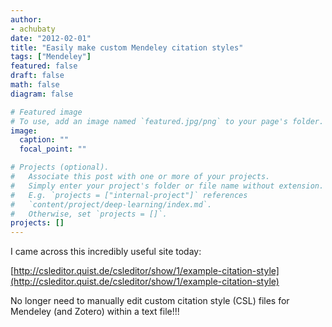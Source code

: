 ```yaml
---
author:
- achubaty
date: "2012-02-01"
title: "Easily make custom Mendeley citation styles"
tags: ["Mendeley"]
featured: false
draft: false
math: false
diagram: false

# Featured image
# To use, add an image named `featured.jpg/png` to your page's folder.
image:
  caption: ""
  focal_point: ""

# Projects (optional).
#   Associate this post with one or more of your projects.
#   Simply enter your project's folder or file name without extension.
#   E.g. `projects = ["internal-project"]` references
#   `content/project/deep-learning/index.md`.
#   Otherwise, set `projects = []`.
projects: []
---
```


I came across this incredibly useful site today:

[http://csleditor.quist.de/csleditor/show/1/example-citation-style](http://csleditor.quist.de/csleditor/show/1/example-citation-style)

No longer need to manually edit custom citation style (CSL) files for Mendeley (and Zotero) within a text file!!!
